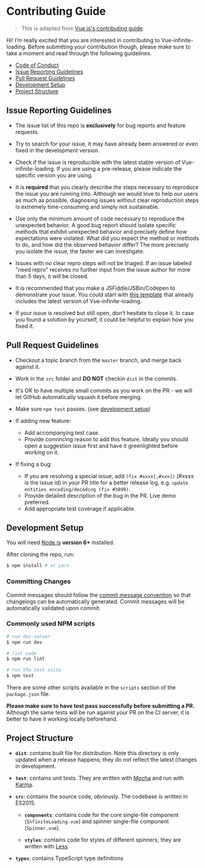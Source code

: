 # Contributing Guide

> This is adapted from [Vue.js's contributing guide](https://github.com/vuejs/vue/blob/dev/.github/CONTRIBUTING.md).

Hi! I’m really excited that you are interested in contributing to Vue-infinite-loading. Before submitting your contribution though, please make sure to take a moment and read through the following guidelines.

- [Code of Conduct](https://github.com/PeachScript/vue-infinite-loading/blob/master/.github/CODE_OF_CONDUCT.md)
- [Issue Reporting Guidelines](#issue-reporting-guidelines)
- [Pull Request Guidelines](#pull-request-guidelines)
- [Development Setup](#development-setup)
- [Project Structure](#project-structure)

## Issue Reporting Guidelines

- The issue list of this repo is **exclusively** for bug reports and feature requests.

- Try to search for your issue, it may have already been answered or even fixed in the development version.

- Check if the issue is reproducible with the latest stable version of Vue-infinite-loading. If you are using a pre-release, please indicate the specific version you are using.

- It is **required** that you clearly describe the steps necessary to reproduce the issue you are running into. Although we would love to help our users as much as possible, diagnosing issues without clear reproduction steps is extremely time-consuming and simply not sustainable.

- Use only the minimum amount of code necessary to reproduce the unexpected behavior. A good bug report should isolate specific methods that exhibit unexpected behavior and precisely define how expectations were violated. What did you expect the method or methods to do, and how did the observed behavior differ? The more precisely you isolate the issue, the faster we can investigate.

- Issues with no clear repro steps will not be triaged. If an issue labeled "need repro" receives no further input from the issue author for more than 5 days, it will be closed.

- It is recommended that you make a JSFiddle/JSBin/Codepen to demonstrate your issue. You could start with [this template](https://jsfiddle.net/0uhj7epo/) that already includes the latest version of Vue-infinite-loading.

- If your issue is resolved but still open, don’t hesitate to close it. In case you found a solution by yourself, it could be helpful to explain how you fixed it.

## Pull Request Guidelines

- Checkout a topic branch from the `master` branch, and merge back against it.

- Work in the `src` folder and **DO NOT** checkin `dist` in the commits.

- It's OK to have multiple small commits as you work on the PR - we will let GitHub automatically squash it before merging.

- Make sure `npm test` passes. (see [development setup](#development-setup))

- If adding new feature:
  - Add accompanying test case.
  - Provide convincing reason to add this feature. Ideally you should open a suggestion issue first and have it greenlighted before working on it.

- If fixing a bug:
  - If you are resolving a special issue, add `(fix #xxxx[,#xxx])` (#xxxx is the issue id) in your PR title for a better release log, e.g. `update entities encoding/decoding (fix #3899)`.
  - Provide detailed description of the bug in the PR. Live demo preferred.
  - Add appropriate test coverage if applicable.

## Development Setup

You will need [Node.js](http://nodejs.org) **version 6+** installed.

After cloning the repo, run:

``` bash
$ npm install # or yarn
```

### Committing Changes

Commit messages should follow the [commit message convention](./COMMIT_CONVENTION.md) so that changelogs can be automatically generated. Commit messages will be automatically validated upon commit.

### Commonly used NPM scripts

``` bash
# run dev-server
$ npm run dev

# lint code
$ npm run lint

# run the test suite
$ npm test
```

There are some other scripts available in the `scripts` section of the `package.json` file.

**Please make sure to have test pass successfully before submitting a PR.** Although the same tests will be run against your PR on the CI server, it is better to have it working locally beforehand.

## Project Structure

- **`dist`**: contains built file for distribution. Note this directory is only updated when a release happens; they do not reflect the latest changes in development.

- **`test`**: contains unit tests. They are written with [Mocha](https://mochajs.org/) and run with [Karma](https://karma-runner.github.io/2.0/index.html).

- **`src`**: contains the source code, obviously. The codebase is written in ES2015.

  - **`components`**: contains code for the core single-file component (`InfiniteLoading.vue`) and spinner single-file component (`Spinner.vue`).

  - **`styles`**: contains code for styles of different spinners, they are written with [Less](http://lesscss.org/).

- **`types`**: contains TypeScript type definitions
